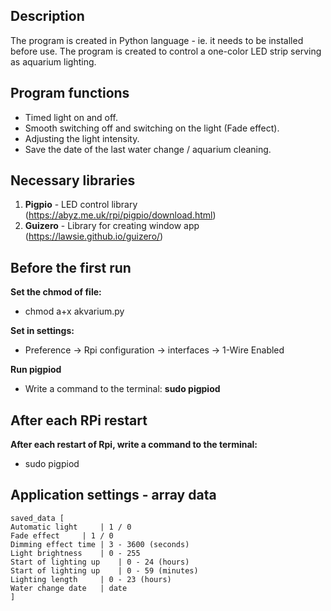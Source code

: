 ## Description
The program is created in Python language - ie. it needs to be installed before use. The program is created to control a one-color LED strip serving as aquarium lighting.


## Program functions
- Timed light on and off.
- Smooth switching off and switching on the light (Fade effect).
- Adjusting the light intensity.
- Save the date of the last water change / aquarium cleaning.

## Necessary libraries
1. **Pigpio** - LED control library (https://abyz.me.uk/rpi/pigpio/download.html)
2. **Guizero** - Library for creating window app (https://lawsie.github.io/guizero/)

## Before the first run
**Set the chmod of file:**
- chmod a+x akvarium.py

**Set in settings:**
- Preference -> Rpi configuration -> interfaces -> 1-Wire Enabled

**Run pigpiod**
- Write a command to the terminal: **sudo pigpiod**

## After each RPi restart
**After each restart of Rpi, write a command to the terminal:**
- sudo pigpiod

## Application settings - array data
```
saved_data [
Automatic light		| 1 / 0
Fade effect		| 1 / 0
Dimming effect time	| 3 - 3600 (seconds)
Light brightness	| 0 - 255
Start of lighting up	| 0 - 24 (hours)
Start of lighting up	| 0 - 59 (minutes)
Lighting length		| 0 - 23 (hours)
Water change date	| date
]
```
